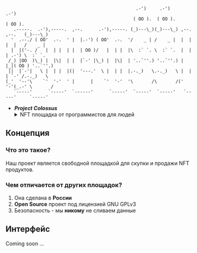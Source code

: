 ```
                                                 .-')     .-')                  .-')    
                                                ( OO ).  ( OO ).               ( OO ).  
   .-----.  .-'),-----.  ,--.      .-'),-----. (_)---\_)(_)---\_) ,--. ,--.   (_)---\_) 
  '  .--./ ( OO'  .-.  ' |  |.-') ( OO'  .-.  '/    _ | /    _ |  |  | |  |   /    _ |  
  |  |('-. /   |  | |  | |  | OO )/   |  | |  |\  :` `. \  :` `.  |  | | .-') \  :` `.  
 /_) |OO  )\_) |  |\|  | |  |`-' |\_) |  |\|  | '..`''.) '..`''.) |  |_|( OO ) '..`''.) 
 ||  |`-'|   \ |  | |  |(|  '---.'  \ |  | |  |.-._)   \.-._)   \ |  | | `-' /.-._)   \ 
(_'  '--'\    `'  '-'  ' |      |    `'  '-'  '\       /\       /('  '-'(_.-' \       / 
   `-----'      `-----'  `------'      `-----'  `-----'  `-----'   `-----'     `-----'  
```


- _**Project Colossus**_
    <details><summary>NFT площадка от программистов для людей</summary>

</details>

## Концепция

### Что это такое?
Наш проект является свободной площадкой для скупки и продажи NFT продуктов.

### Чем отличается от других площадок?
1. Она сделана в **России**
2. **Open Source** проект под лицензией GNU GPLv3
3. Безопасность - мы **никому** не сливаем данные

## Интерфейс
Coming soon ...
